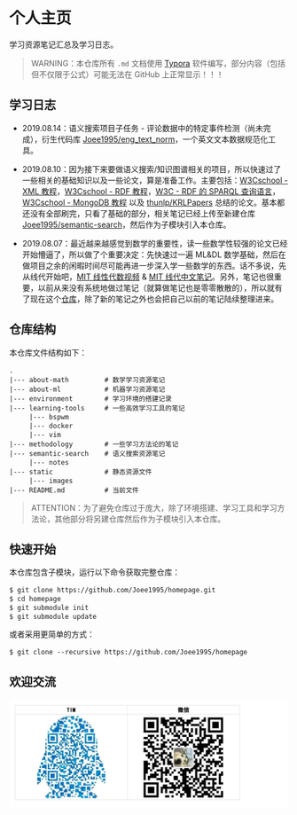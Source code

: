 # 个人主页
学习资源笔记汇总及学习日志。

> WARNING：本仓库所有 `.md` 文档使用 [Typora](<https://www.typora.io/>) 软件编写，部分内容（包括但不仅限于公式）可能无法在 GitHub 上正常显示！！！

## 学习日志

- 2019.08.14：语义搜索项目子任务 - 评论数据中的特定事件检测（尚未完成），衍生代码库 [Joee1995/eng_text_norm](<https://github.com/Joee1995/eng_text_norm>)，一个英文文本数据规范化工具。

- 2019.08.10：因为接下来要做语义搜索/知识图谱相关的项目，所以快速过了一些相关的基础知识以及一些论文，算是准备工作。主要包括：[W3Cschool - XML 教程](<https://www.w3cschool.cn/xml/?>)，[W3Cschool - RDF 教程](<https://www.w3cschool.cn/rdf/?>)，[W3C - RDF 的 SPARQL 查询语言](<https://www.w3.org/TR/rdf-sparql-query/>)，[W3Cschool - MongoDB 教程](<https://www.w3cschool.cn/mongodb/?>) 以及 [thunlp/KRLPapers](<https://github.com/thunlp/KRLPapers>) 总结的论文。基本都还没有全部刷完，只看了基础的部分，相关笔记已经上传至新建仓库 [Joee1995/semantic-search](<https://github.com/Joee1995/semantic-search>)，然后作为子模块引入本仓库。

- 2019.08.07：最近越来越感觉到数学的重要性，读一些数学性较强的论文已经开始懵逼了，所以做了个重要决定：先快速过一遍 ML&DL 数学基础，然后在做项目之余的闲暇时间尽可能再进一步深入学一些数学的东西。话不多说，先从线代开始吧，[MIT 线性代数视频](<http://open.163.com/special/opencourse/daishu.html>) & [MIT 线代中文笔记](<https://linalg.apachecn.org/#/>)。另外，笔记也很重要，以前从来没有系统地做过笔记（就算做笔记也是零零散散的），所以就有了现在这个[仓库](<https://github.com/Joee1995/homepage>)，除了新的笔记之外也会把自己以前的笔记陆续整理进来。

## 仓库结构

本仓库文件结构如下：

```
.
|--- about-math         # 数学学习资源笔记
|--- about-ml           # 机器学习资源笔记
|--- environment        # 学习环境的搭建记录
|--- learning-tools     # 一些高效学习工具的笔记
     |--- bspwm
     |--- docker
     |--- vim
|--- methodology        # 一些学习方法论的笔记
|--- semantic-search    # 语义搜索资源笔记
     |--- notes
|--- static             # 静态资源文件
     |--- images
|--- README.md          # 当前文件
```

> ATTENTION：为了避免仓库过于庞大，除了环境搭建、学习工具和学习方法论，其他部分将另建仓库然后作为子模块引入本仓库。

## 快速开始

本仓库包含子模块，运行以下命令获取完整仓库：

```
$ git clone https://github.com/Joee1995/homepage.git
$ cd homepage
$ git submodule init
$ git submodule update
```

或者采用更简单的方式：

```
$ git clone --recursive https://github.com/Joee1995/homepage
```

## 欢迎交流

![communication-qr-code_36759691-a392-46c8-bd8f-e1c60ae58905](./static/images/communication-qr-code_36759691-a392-46c8-bd8f-e1c60ae58905.jpg)
